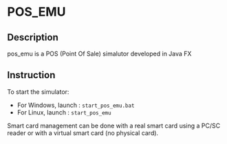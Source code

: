 # POS_EMU

## Description 

pos_emu is a POS (Point Of Sale) simalutor developed in Java FX 

## Instruction

To start the simulator:

- For Windows, launch : `start_pos_emu.bat`
- For Linux, launch : `start_pos_emu`

Smart card management can be done with a real smart card using a PC/SC reader or with a virtual smart card (no physical card).
